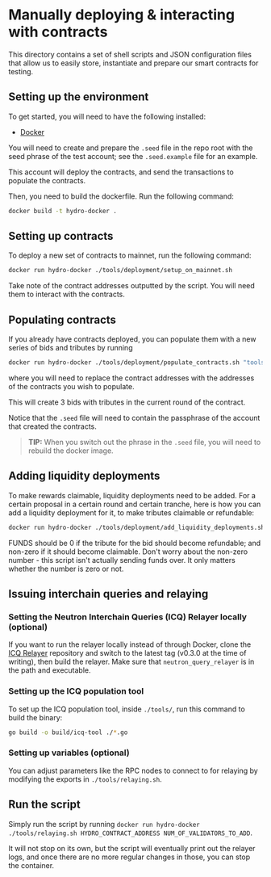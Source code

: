 # Manually deploying & interacting with contracts

This directory contains a set of shell scripts and JSON configuration files that allow us to easily store, instantiate and prepare our smart contracts for testing.

## Setting up the environment

To get started, you will need to have the following installed:
* [Docker](https://docs.docker.com/get-docker/)

You will need to create and prepare the `.seed` file in the repo root with the seed phrase of the test account; see the `.seed.example` file for an example.

This account will deploy the contracts, and send the transactions to populate the contracts.

Then, you need to build the dockerfile. Run the following command:

```bash
docker build -t hydro-docker .
```

## Setting up contracts

To deploy a new set of contracts to mainnet, run the following command:

```bash
docker run hydro-docker ./tools/deployment/setup_on_mainnet.sh
```

Take note of the contract addresses outputted by the script. You will need them to interact with the contracts.

## Populating contracts

If you already have contracts deployed, you can populate them with a new series of bids and tributes by running

```bash
docker run hydro-docker ./tools/deployment/populate_contracts.sh "tools/deployment/config_mainnet.json" $HYDRO_CONTRACT_ADDRESS $TRIBUTE_CONTRACT_ADDRESS
```
where you will need to replace the contract addresses with the addresses of the contracts you wish to populate.

This will create 3 bids with tributes in the current round of the contract.

Notice that the `.seed` file will need to contain the passphrase of the account that created the contracts.
> **TIP:** When you switch out the phrase in the `.seed` file, you will need to rebuild the docker image.

## Adding liquidity deployments

To make rewards claimable, liquidity deployments need to be added.
For a certain proposal in a certain round and certain tranche, here is how you can add a liquidity deployment for it, to make tributes claimable or refundable:

```bash
docker run hydro-docker ./tools/deployment/add_liquidity_deployments.sh "./tools/deployment/config_mainnet.json" $HYDRO_CONTRACT_ADDRESS $TRIBUTE_CONTRACT_ADDRESS $ROUND_ID $TRANCHE_ID $PROPOSAL_ID $FUNDS
```
FUNDS should be 0 if the tribute for the bid should become refundable; and non-zero if it should become claimable.
Don't worry about the non-zero number - this script isn't actually sending funds over. It only matters whether the number is zero or not.

## Issuing interchain queries and relaying

### Setting the Neutron Interchain Queries (ICQ) Relayer locally (optional)

If you want to run the relayer locally instead of through Docker, clone the [ICQ Relayer](https://github.com/neutron-org/neutron-query-relayer) repository and switch to the latest tag (v0.3.0 at the time of writing), then build the relayer.
Make sure that `neutron_query_relayer` is in the path and executable. 

### Setting up the ICQ population tool

To set up the ICQ population tool, inside `./tools/`, run this command to build the binary:

```bash
go build -o build/icq-tool ./*.go
```

### Setting up variables (optional)

You can adjust parameters like the RPC nodes to connect to for relaying by modifying the exports in `./tools/relaying.sh`.

## Run the script

Simply run the script by running `docker run hydro-docker ./tools/relaying.sh HYDRO_CONTRACT_ADDRESS NUM_OF_VALIDATORS_TO_ADD`.

It will not stop on its own, but the script will eventually print out the relayer logs, and once there are no more regular changes in those, you can stop the container.

